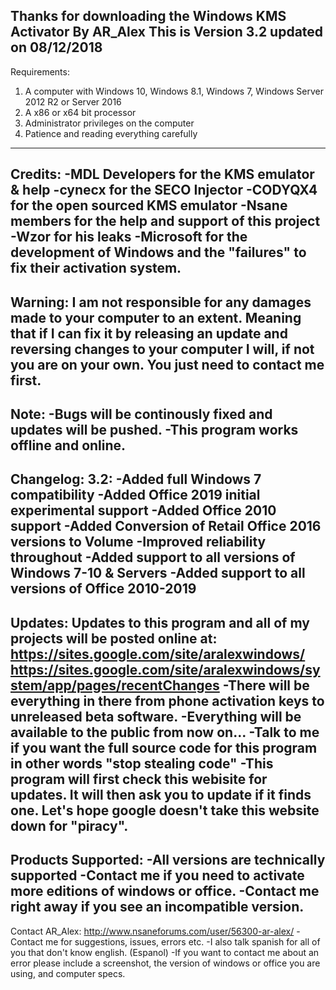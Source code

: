 Thanks for downloading the Windows KMS Activator By AR_Alex
This is Version 3.2 updated on 08/12/2018
-------------------------------------------------------------------------------------------
Requirements:
1. A computer with Windows 10, Windows 8.1, Windows 7, Windows Server 2012 R2 or Server 2016
2. A x86 or x64 bit processor
3. Administrator privileges on the computer
4. Patience and reading everything carefully
-------------------------------------------------------------------------------------------
Credits:
	  -MDL Developers for the KMS emulator & help
	  -cynecx for the SECO Injector 
	  -CODYQX4 for the open sourced KMS emulator
	  -Nsane members for the help and support of this project 
	  -Wzor for his leaks
	  -Microsoft for the development of Windows and the "failures"
	   to fix their activation system.
-------------------------------------------------------------------------------------------
Warning:
I am not responsible for any damages made to your computer to an extent.
Meaning that if I can fix it by releasing an update and reversing changes to your
computer I will, if not you are on your own. You just need to contact me first.
-------------------------------------------------------------------------------------------
Note:	-Bugs will be continously fixed and updates will be pushed.
  	-This program works offline and online.
-------------------------------------------------------------------------------------------
Changelog:
3.2:	-Added full Windows 7 compatibility
	-Added Office 2019 initial experimental support
	-Added Office 2010 support
	-Added Conversion of Retail Office 2016 versions to Volume
	-Improved reliability throughout
	-Added support to all versions of Windows 7-10 & Servers
	-Added support to all versions of Office 2010-2019
-------------------------------------------------------------------------------------------
Updates:
Updates to this program and all of my projects will be posted online at:
https://sites.google.com/site/aralexwindows/
https://sites.google.com/site/aralexwindows/system/app/pages/recentChanges
-There will be everything in there from phone activation keys to unreleased beta software.
-Everything will be available to the public from now on...
-Talk to me if you want the full source code for this program in other words "stop stealing code"
-This program will first check this webisite for updates. It will then ask you to update
if it finds one. Let's hope google doesn't take this website down for "piracy".
-------------------------------------------------------------------------------------------
Products Supported:
-All versions are technically supported
-Contact me if you need to activate more editions of windows or office. 
-Contact me right away if you see an incompatible version.
-------------------------------------------------------------------------------------------
Contact AR_Alex:
http://www.nsaneforums.com/user/56300-ar-alex/
-Contact me for suggestions, issues, errors etc.
-I also talk spanish for all of you that don't know english. (Espanol)
-If you want to contact me about an error please include a screenshot, the version
 of windows or office you are using, and computer specs.
